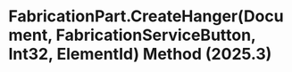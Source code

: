 # FabricationPart.CreateHanger(Document, FabricationServiceButton, Int32, ElementId) Method (2025.3)

﻿